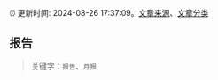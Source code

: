 :alarm_clock: 更新时间: 2024-08-26 17:37:09。[文章来源](/README.md)、[文章分类](/TAGS.md)

## 报告


> 关键字：`报告`、`月报`



